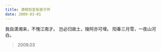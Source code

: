 ```yaml
---
title: 清明将至有感于怀
date: 2009-03-01
---
```


我自潇湘来，不愧江南才。<!--more-->
岂必归故土，陵阿亦可埋。
阳春三月雪，一夜山河白。

> 2009.03